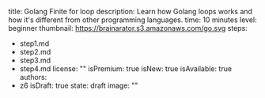 title: Golang Finite for loop
description: Learn how Golang loops works and how it's different from other programming
  languages.
time: 10 minutes
level: beginner
thumbnail: https://brainarator.s3.amazonaws.com/go.svg
steps:
- step1.md
- step2.md
- step3.md
- step4.md
license: ""
isPremium: true
isNew: true
isAvailable: true
authors: 
- z6
isDraft: true
state: draft
image: ""
